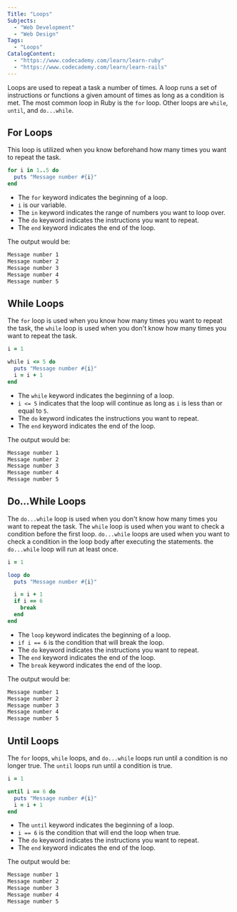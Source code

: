 ```yaml
---
Title: "Loops"
Subjects:
  - "Web Development"
  - "Web Design"
Tags:
  - "Loops"
CatalogContent:
  - "https://www.codecademy.com/learn/learn-ruby"
  - "https://www.codecademy.com/learn/learn-rails"
---
```


Loops are used to repeat a task a number of times. A loop runs a set of instructions or functions a given amount of times as long as a condition is met. The most common loop in Ruby is the `for` loop. Other loops are `while`, `until`, and `do...while`.

## For Loops

This loop is utilized when you know beforehand how many times you want to repeat the task.

```ruby
for i in 1..5 do
  puts "Message number #{i}"
end
```

- The `for` keyword indicates the beginning of a loop.
- `i` is our variable.
- The `in` keyword indicates the range of numbers you want to loop over.
- The `do` keyword indicates the instructions you want to repeat.
- The `end` keyword indicates the end of the loop.

The output would be:

```bash
Message number 1
Message number 2
Message number 3
Message number 4
Message number 5
```

## While Loops

The `for` loop is used when you know how many times you want to repeat the task, the `while` loop is used when you don't know how many times you want to repeat the task.

```ruby
i = 1

while i <= 5 do
  puts "Message number #{i}"
  i = i + 1
end
```

- The `while` keyword indicates the beginning of a loop.
- `i <= 5` indicates that the loop will continue as long as `i` is less than or equal to `5`.
- The `do` keyword indicates the instructions you want to repeat.
- The `end` keyword indicates the end of the loop.

The output would be:

```bash
Message number 1
Message number 2
Message number 3
Message number 4
Message number 5
```

## Do...While Loops

The `do...while` loop is used when you don't know how many times you want to repeat the task. The `while` loop is used when you want to check a condition before the first loop. `do...while` loops are used when you want to check a condition in the loop body after executing the statements. the `do...while` loop will run at least once.

```ruby
i = 1

loop do
  puts "Message number #{i}"

  i = i + 1
  if i == 6
    break
  end
end
```

- The `loop` keyword indicates the beginning of a loop.
- `if i == 6` is the condition that will break the loop.
- The `do` keyword indicates the instructions you want to repeat.
- The `end` keyword indicates the end of the loop.
- The `break` keyword indicates the end of the loop.

The output would be:

```bash
Message number 1
Message number 2
Message number 3
Message number 4
Message number 5
```

## Until Loops

The `for` loops, `while` loops, and `do...while` loops run until a condition is no longer true. The `until` loops run until a condition is true.

```ruby
i = 1

until i == 6 do
  puts "Message number #{i}"
  i = i + 1
end
```

- The `until` keyword indicates the beginning of a loop.
- `i == 6` is the condition that will end the loop when true.
- The `do` keyword indicates the instructions you want to repeat.
- The `end` keyword indicates the end of the loop.

The output would be:

```bash
Message number 1
Message number 2
Message number 3
Message number 4
Message number 5
```
